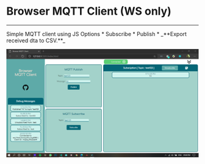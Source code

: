 # Browser MQTT Client (WS only)
<hr>
Simple MQTT client using JS
Options
* Subscribe
* Publish
* _**Export received dta to CSV.**_


![.](/images/screenShots.png)
